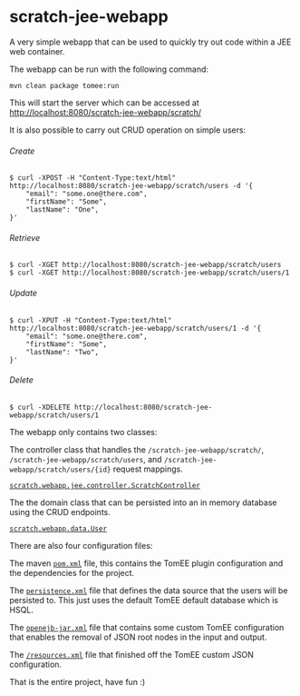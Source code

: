 scratch-jee-webapp
==============

A very simple webapp that can be used to quickly try out code within a JEE web container.

The webapp can be run with the following command:

    mvn clean package tomee:run

This will start the server which can be accessed at [http://localhost:8080/scratch-jee-webapp/scratch/](http://localhost:8080/scratch-jee-webapp/scratch/ "scratch-jee-webapp")

It is also possible to carry out CRUD operation on simple users:

###### Create
    $ curl -XPOST -H "Content-Type:text/html" http://localhost:8080/scratch-jee-webapp/scratch/users -d '{
        "email": "some.one@there.com",
        "firstName": "Some",
        "lastName": "One",
    }'

###### Retrieve
    $ curl -XGET http://localhost:8080/scratch-jee-webapp/scratch/users
    $ curl -XGET http://localhost:8080/scratch-jee-webapp/scratch/users/1

###### Update
    $ curl -XPUT -H "Content-Type:text/html" http://localhost:8080/scratch-jee-webapp/scratch/users/1 -d '{
        "email": "some.one@there.com",
        "firstName": "Some",
        "lastName": "Two",
    }'

###### Delete
    $ curl -XDELETE http://localhost:8080/scratch-jee-webapp/scratch/users/1


The webapp only contains two classes:

The controller class that handles the `/scratch-jee-webapp/scratch/`, `/scratch-jee-webapp/scratch/users`, and
`/scratch-jee-webapp/scratch/users/{id}` request mappings.

[`scratch.webapp.jee.controller.ScratchController`](https://github.com/karlbennett/scratch-jee-webapp/blob/master/src/main/java/scratch/webapp/jee/controller/ScratchController.java "ScratchController")

The the domain class that can be persisted into an in memory database using the CRUD endpoints.

[`scratch.webapp.data.User`](https://github.com/karlbennett/scratch-jee-webapp/blob/master/src/main/java/scratch/webapp/jee/data/User.java "User")

There are also four configuration files:

The maven [`pom.xml`](https://github.com/karlbennett/scratch-jee-webapp/blob/master/pom.xml "pom.xml") file, this
contains the TomEE plugin configuration and the dependencies for the project.

The [`persistence.xml`](https://github.com/karlbennett/scratch-jee-webapp/blob/master/src/main/resources/META-INF/persistence.xml "persistence.xml")
file that defines the data source that the users will be persisted to. This just uses the default TomEE default database
which is HSQL.

The [`openejb-jar.xml`](https://github.com/karlbennett/scratch-jee-webapp/blob/master/src/main/webapp/WEB-INF/openejb-jar.xml "openejb-jar.xml")
file that contains some custom TomEE configuration that enables the removal of JSON root nodes in the input and output.

The [`/resources.xml`](https://github.com/karlbennett/scratch-jee-webapp/blob/master/src/main/webapp/WEB-INF/resources.xml "resources.xml")
file that finished off the TomEE custom JSON configuration.

That is the entire project, have fun :)
